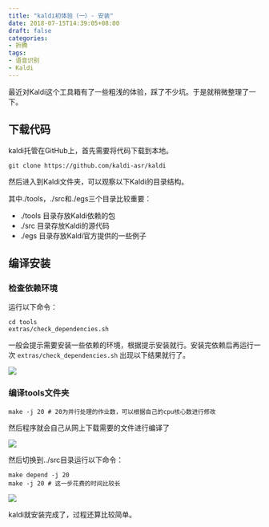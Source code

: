 ```yaml
---
title: "kaldi初体验（一）- 安装"
date: 2018-07-15T14:39:05+08:00
draft: false
categories:
- 折腾
tags:
- 语音识别
- Kaldi
---
```


最近对Kaldi这个工具箱有了一些粗浅的体验，踩了不少坑。于是就稍微整理了一下。

<!--more-->
## 下载代码

kaldi托管在GitHub上，首先需要将代码下载到本地。

```shell
git clone https://github.com/kaldi-asr/kaldi
```

然后进入到Kaldi文件夹，可以观察以下Kaldi的目录结构。

其中./tools，./src和./egs三个目录比较重要：

- ./tools 目录存放Kaldi依赖的包
- ./src 目录存放Kaldi的源代码
- ./egs 目录存放Kaldi官方提供的一些例子

## 编译安装

### 检查依赖环境

运行以下命令：

```shell
cd tools
extras/check_dependencies.sh
```

一般会提示需要安装一些依赖的环境，根据提示安装就行。安装完依赖后再运行一次 `extras/check_dependencies.sh` 出现以下结果就行了。

![](https://o05g5zevc.qnssl.com/ddacdcf3-ca38-49bd-a665-f35c7f7a9c13/check_dependecies.png)

### 编译tools文件夹

```shell
make -j 20 # 20为并行处理的作业数，可以根据自己的cpu核心数进行修改
```

然后程序就会自己从网上下载需要的文件进行编译了

![](https://o05g5zevc.qnssl.com/6aacc65d-af8b-40fa-9c9a-86d25ac96502/make_tools.png)



然后切换到../src目录运行以下命令：

```shell
make depend -j 20
make -j 20 # 这一步花费的时间比较长
```

![](https://o05g5zevc.qnssl.com/42c4f4ea-dd11-48c8-a55f-a2f64eb40c98/make.png)

kaldi就安装完成了，过程还算比较简单。
